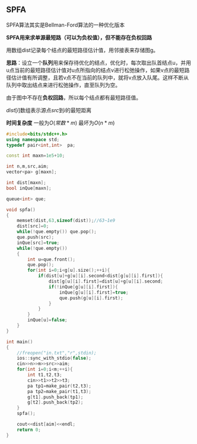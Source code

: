 ## SPFA

SPFA算法其实是Bellman-Ford算法的一种优化版本 

**SPFA用来求单源最短路（可以为负权值），但不能存在负权回路**

用数组dist记录每个结点的最短路径估计值，用邻接表来存储图g。

**思路**：设立一个**队列**用来保存待优化的结点，优化时，每次取出队首结点u，并用u点当前的最短路径估计值对u点所指向的结点v进行松弛操作，如果v点的最短路径估计值有所调整，且若v点不在当前的队列中，就将v点放入队尾。这样不断从队列中取出结点来进行松弛操作，直至队列为空。

由于图中不存在**负权回路**，所以每个结点都有最短路径值。

$dist[i]$数组表示源点$src$到$i$的最短距离



**时间复杂度**    一般为$O(常数*m)$    最坏为$O(n*m)$

 

```c++
#include<bits/stdc++.h>
using namespace std;
typedef pair<int,int>  pa;

const int maxn=1e5+10;

int n,m,src,aim;
vector<pa> g[maxn];

int dist[maxn];
bool inQue[maxn];

queue<int> que;

void spfa()
{
    memset(dist,63,sizeof(dist));//63~1e9
    dist[src]=0;
    while(!que.empty()) que.pop();
    que.push(src);
    inQue[src]=true;
    while(!que.empty())
    {
        int u=que.front();
        que.pop();
        for(int i=0;i<g[u].size();++i){
            if(dist[u]+g[u][i].second<dist[g[u][i].first]){
                dist[g[u][i].first]=dist[u]+g[u][i].second;
                if(!inQue[g[u][i].first]){
                    inQue[g[u][i].first]=true;
                    que.push(g[u][i].first);
                }
            }
        }
        inQue[u]=false;
    }
}

int main()
{
    //freopen("in.txt","r",stdin);
    ios::sync_with_stdio(false);
    cin>>n>>m>>src>>aim;
    for(int i=0;i<m;++i){
        int t1,t2,t3;
        cin>>t1>>t2>>t3;
        pa tp1=make_pair(t2,t3);
        pa tp2=make_pair(t1,t3);
        g[t1].push_back(tp1);
        g[t2].push_back(tp2);
    }
    spfa();

    cout<<dist[aim]<<endl;
    return 0;
}

```

